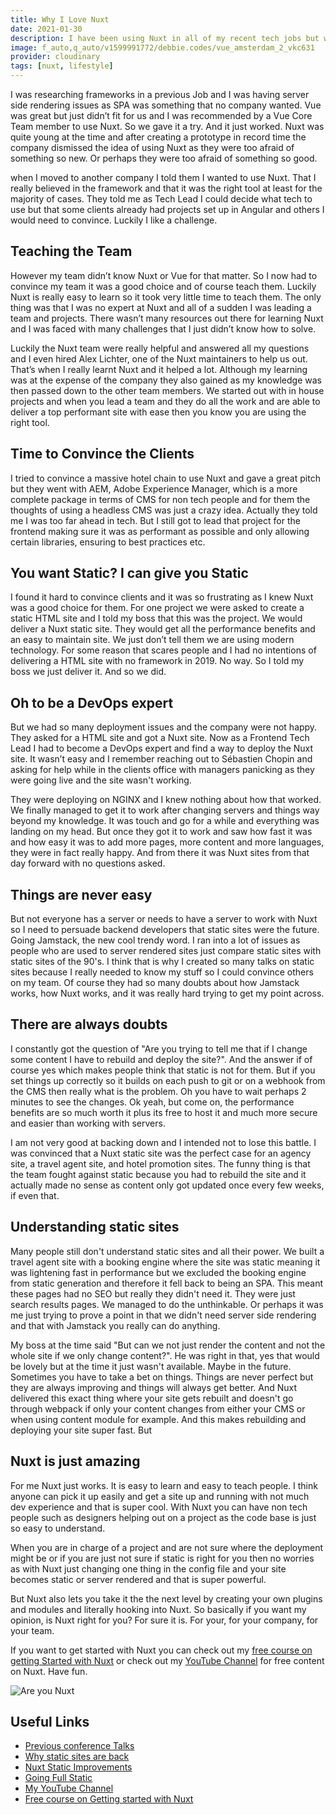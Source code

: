 ```yaml
---
title: Why I Love Nuxt
date: 2021-01-30
description: I have been using Nuxt in all of my recent tech jobs but why did I start using it? What problems did I have trying to convince the team and more important the clients. And why should you use Nuxt?
image: f_auto,q_auto/v1599991772/debbie.codes/vue_amsterdam_2_vkc631
provider: cloudinary
tags: [nuxt, lifestyle]
---
```


I was researching frameworks in a previous Job and I was having server side rendering issues as SPA was something that no company wanted. Vue was great but just didn’t fit for us and I was recommended by a Vue Core Team member to use Nuxt. So we gave it a try. And it just worked. Nuxt was quite young at the time and after creating a prototype in record time the company dismissed the idea of using Nuxt as they were too afraid of something so new. Or perhaps they were too afraid of something so good.

when I moved to another company I told them I wanted to use Nuxt. That I really believed in the framework and that it was the right tool at least for the majority of cases. They told me as Tech Lead I could decide what tech to use but that some clients already had projects set up in Angular and others I would need to convince. Luckily I like a challenge.

## Teaching the Team

However my team didn’t know Nuxt or Vue for that matter. So I now had to convince my team it was a good choice and of course teach them. Luckily Nuxt is really easy to learn so it took very little time to teach them. The only thing was that I was no expert at Nuxt and all of a sudden I was leading a team and projects. There wasn’t many resources out there for learning Nuxt and I was faced with many challenges that I just didn’t know how to solve.

Luckily the Nuxt team were really helpful and answered all my questions and I even hired Alex Lichter, one of the Nuxt maintainers to help us out. That’s when I really learnt Nuxt and it helped a lot. Although my learning was at the expense of the company they also gained as my knowledge was then passed down to the other team members. We started out with in house projects and when you lead a team and they do all the work and are able to deliver a top performant site with ease then you know you are using the right tool.

## Time to Convince the Clients

I tried to convince a massive hotel chain to use Nuxt and gave a great pitch but they went with AEM, Adobe Experience Manager, which is a more complete package in terms of CMS for non tech people and for them the thoughts of using a headless CMS was just a crazy idea. Actually they told me I was too far ahead in tech. But I still got to lead that project for the frontend making sure it was as performant as possible and only allowing certain libraries, ensuring to best practices etc.

## You want Static? I can give you Static

I found it hard to convince clients and it was so frustrating as I knew Nuxt was a good choice for them. For one project we were asked to create a static HTML site and I told my boss that this was the project. We would deliver a Nuxt static site. They would get all the performance benefits and an easy to maintain site. We just don’t tell them we are using modern technology. For some reason that scares people and I had no intentions of delivering a HTML site with no framework in 2019. No way. So I told my boss we just deliver it. And so we did.

## Oh to be a DevOps expert

But we had so many deployment issues and the company were not happy. They asked for a HTML site and got a Nuxt site. Now as a Frontend Tech Lead I had to become a DevOps expert and find a way to deploy the Nuxt site. It wasn’t easy and I remember reaching out to Sébastien Chopin and asking for help while in the clients office with managers panicking as they were going live and the site wasn't working.

They were deploying on NGINX and I knew nothing about how that worked. We finally managed to get it to work after changing servers and things way beyond my knowledge. It was touch and go for a while and everything was landing on my head. But once they got it to work and saw how fast it was and how easy it was to add more pages, more content and more languages, they were in fact really happy. And from there it was Nuxt sites from that day forward with no questions asked.

## Things are never easy

But not everyone has a server or needs to have a server to work with Nuxt so I need to persuade backend developers that static sites were the future. Going Jamstack, the new cool trendy word. I ran into a lot of issues as people who are used to server rendered sites just compare static sites with static sites of the 90's. I think that is why I created so many talks on static sites because I really needed to know my stuff so I could convince others on my team. Of course they had so many doubts about how Jamstack works, how Nuxt works, and it was really hard trying to get my point across.

## There are always doubts

I constantly got the question of "Are you trying to tell me that if I change some content I have to rebuild and deploy the site?". And the answer if of course yes which makes people think that static is not for them. But if you set things up correctly so it builds on each push to git or on a webhook from the CMS then really what is the problem. Oh you have to wait perhaps 2 minutes to see the changes. Ok yeah, but come on, the performance benefits are so much worth it plus its free to host it and much more secure and easier than working with servers.

I am not very good at backing down and I intended not to lose this battle. I was convinced that a Nuxt static site was the perfect case for an agency site, a travel agent site, and hotel promotion sites. The funny thing is that the team fought against static because you had to rebuild the site and it actually made no sense as content only got updated once every few weeks, if even that.

## Understanding static sites

Many people still don't understand static sites and all their power. We built a travel agent site with a booking engine where the site was static meaning it was lightening fast in performance but we excluded the booking engine from static generation and therefore it fell back to being an SPA. This meant these pages had no SEO but really they didn't need it. They were just search results pages. We managed to do the unthinkable. Or perhaps it was me just trying to prove a point in that we didn't need server side rendering and that with Jamstack you really can do anything.

My boss at the time said "But can we not just render the content and not the whole site if we only change content?". He was right in that, yes that would be lovely but at the time it just wasn't available. Maybe in the future. Sometimes you have to take a bet on things. Things are never perfect but they are always improving and things will always get better. And Nuxt delivered this exact thing where your site gets rebuilt and doesn't go through webpack if only your content changes from either your CMS or when using content module for example. And this makes rebuilding and deploying your site super fast. But

## Nuxt is just amazing

For me Nuxt just works. It is easy to learn and easy to teach people. I think anyone can pick it up easily and get a site up and running with not much dev experience and that is super cool. With Nuxt you can have non tech people such as designers helping out on a project as the code base is just so easy to understand.

When you are in charge of a project and are not sure where the deployment might be or if you are just not sure if static is right for you then no worries as with Nuxt just changing one thing in the config file and your site becomes static or server rendered and that is super powerful.

But Nuxt also lets you take it the the next level by creating your own plugins and modules and literally hooking into Nuxt. So basically if you want my opinion, is Nuxt right for you? For sure it is. For your, for your company, for your team.

If you want to get started with Nuxt you can check out my [free course on getting Started with Nuxt](https://explorers.netlify.com/learn/get-started-with-nuxt) or check out my [YouTube Channel](https://www.youtube.com/channel/UCrNvYFsT1L3WczE8AizDQ6g) for free content on Nuxt. Have fun.

![Are you Nuxt](https://res.cloudinary.com/debsobrien/image/upload/f_auto,q_auto/v1599991772/debbie.codes/vue_amsterdam_2_vkc631.jpg)

## Useful Links

- [Previous conference Talks](https://debbie.codes/resources/conference-talks)
- [Why static sites are back](https://dev.to/azure/why-static-sites-are-back-6jh)
- [Nuxt Static Improvements](https://nuxtjs.org/blog/nuxt-static-improvements)
- [Going Full Static](https://nuxtjs.org/blog/going-full-static)
- [My YouTube Channel](https://www.youtube.com/channel/UCrNvYFsT1L3WczE8AizDQ6g)
- [Free course on Getting started with Nuxt](https://explorers.netlify.com/learn/get-started-with-nuxt)
